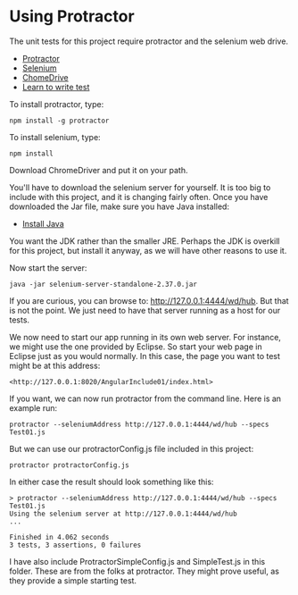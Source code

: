 Using Protractor
==========

The unit tests for this project require protractor and the selenium web drive. 

-	[Protractor](https://github.com/angular/protractor)
-	[Selenium](https://npmjs.org/package/selenium-webdriver)
-	[ChomeDrive](http://chromedriver.storage.googleapis.com/index.html)
-	[Learn to write test](https://github.com/angular/protractor/blob/master/docs/getting-started.md)

To install protractor, type:

	npm install -g protractor

To install selenium, type:

	npm install

Download ChromeDriver and put it on your path.

You'll have to download the selenium server for yourself. It is too big
to include with this project, and it is changing fairly often. Once
you have downloaded the Jar file, make sure you have Java installed:

-	[Install Java](http://www.oracle.com/technetwork/java/javase/downloads/index.html)

You want the JDK rather than the smaller JRE. Perhaps the JDK is overkill for this 
project, but install it anyway, as we will have other reasons to use it.

Now start the server:

	java -jar selenium-server-standalone-2.37.0.jar
	
If you are curious, you can browse to: http://127.0.0.1:4444/wd/hub. 
But that is not the point. We just need to have that server running
as a host for our tests. 

We now need to start our app running in its own web server. For 
instance, we might use the one provided by Eclipse. So start your
web page in Eclipse just as you would normally. In this case, 
the page you want to test might be at this address:

	<http://127.0.0.1:8020/AngularInclude01/index.html>

If you want, we can now run protractor from the command line. Here is
an example run: 

	protractor --seleniumAddress http://127.0.0.1:4444/wd/hub --specs Test01.js

But we can use our protractorConfig.js file included in this project:

	protractor protractorConfig.js
	
In either case the result should look something like this:

	> protractor --seleniumAddress http://127.0.0.1:4444/wd/hub --specs Test01.js
	Using the selenium server at http://127.0.0.1:4444/wd/hub
	...
	
	Finished in 4.062 seconds
	3 tests, 3 assertions, 0 failures	
	


I have also include ProtractorSimpleConfig.js and SimpleTest.js in
this folder. These are from the folks at protractor. They might
prove useful, as they provide a simple starting test.



